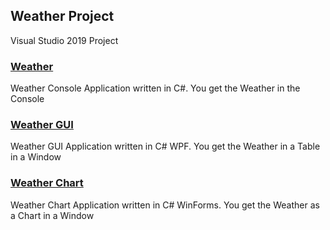 ## Weather Project
Visual Studio 2019 Project

### [Weather](tree/main/Weather)
Weather Console Application written in C#. You get the Weather in the Console
### [Weather GUI](tree/main/Weather%20GUI)
Weather GUI Application written in C# WPF. You get the Weather in a Table in a Window
### [Weather Chart](tree/main/Weather%20Chart)
Weather Chart Application written in C# WinForms. You get the Weather as a Chart in a Window
